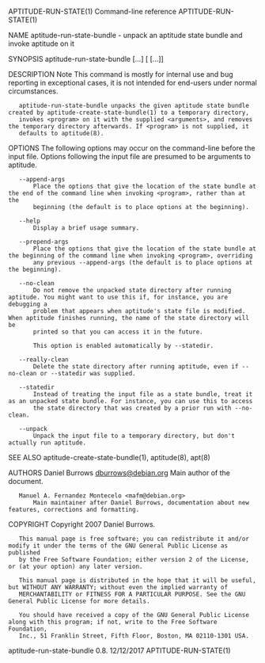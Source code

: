 APTITUDE-RUN-STATE(1)                                         Command-line reference                                         APTITUDE-RUN-STATE(1)

NAME
       aptitude-run-state-bundle - unpack an aptitude state bundle and invoke aptitude on it

SYNOPSIS
       aptitude-run-state-bundle [<options>...] <input-file> [<program> [<arguments>...]]

DESCRIPTION
           Note
           This command is mostly for internal use and bug reporting in exceptional cases, it is not intended for end-users under normal
           circumstances.

       aptitude-run-state-bundle unpacks the given aptitude state bundle created by aptitude-create-state-bundle(1) to a temporary directory,
       invokes <program> on it with the supplied <arguments>, and removes the temporary directory afterwards. If <program> is not supplied, it
       defaults to aptitude(8).

OPTIONS
       The following options may occur on the command-line before the input file. Options following the input file are presumed to be arguments to
       aptitude.

       --append-args
           Place the options that give the location of the state bundle at the end of the command line when invoking <program>, rather than at the
           beginning (the default is to place options at the beginning).

       --help
           Display a brief usage summary.

       --prepend-args
           Place the options that give the location of the state bundle at the beginning of the command line when invoking <program>, overriding
           any previous --append-args (the default is to place options at the beginning).

       --no-clean
           Do not remove the unpacked state directory after running aptitude. You might want to use this if, for instance, you are debugging a
           problem that appears when aptitude's state file is modified. When aptitude finishes running, the name of the state directory will be
           printed so that you can access it in the future.

           This option is enabled automatically by --statedir.

       --really-clean
           Delete the state directory after running aptitude, even if --no-clean or --statedir was supplied.

       --statedir
           Instead of treating the input file as a state bundle, treat it as an unpacked state bundle. For instance, you can use this to access
           the state directory that was created by a prior run with --no-clean.

       --unpack
           Unpack the input file to a temporary directory, but don't actually run aptitude.

SEE ALSO
       aptitude-create-state-bundle(1), aptitude(8), apt(8)

AUTHORS
       Daniel Burrows <dburrows@debian.org>
           Main author of the document.

       Manuel A. Fernandez Montecelo <mafm@debian.org>
           Main maintainer after Daniel Burrows, documentation about new features, corrections and formatting.

COPYRIGHT
       Copyright 2007 Daniel Burrows.

       This manual page is free software; you can redistribute it and/or modify it under the terms of the GNU General Public License as published
       by the Free Software Foundation; either version 2 of the License, or (at your option) any later version.

       This manual page is distributed in the hope that it will be useful, but WITHOUT ANY WARRANTY; without even the implied warranty of
       MERCHANTABILITY or FITNESS FOR A PARTICULAR PURPOSE. See the GNU General Public License for more details.

       You should have received a copy of the GNU General Public License along with this program; if not, write to the Free Software Foundation,
       Inc., 51 Franklin Street, Fifth Floor, Boston, MA 02110-1301 USA.

aptitude-run-state-bundle 0.8.                                      12/12/2017                                               APTITUDE-RUN-STATE(1)
